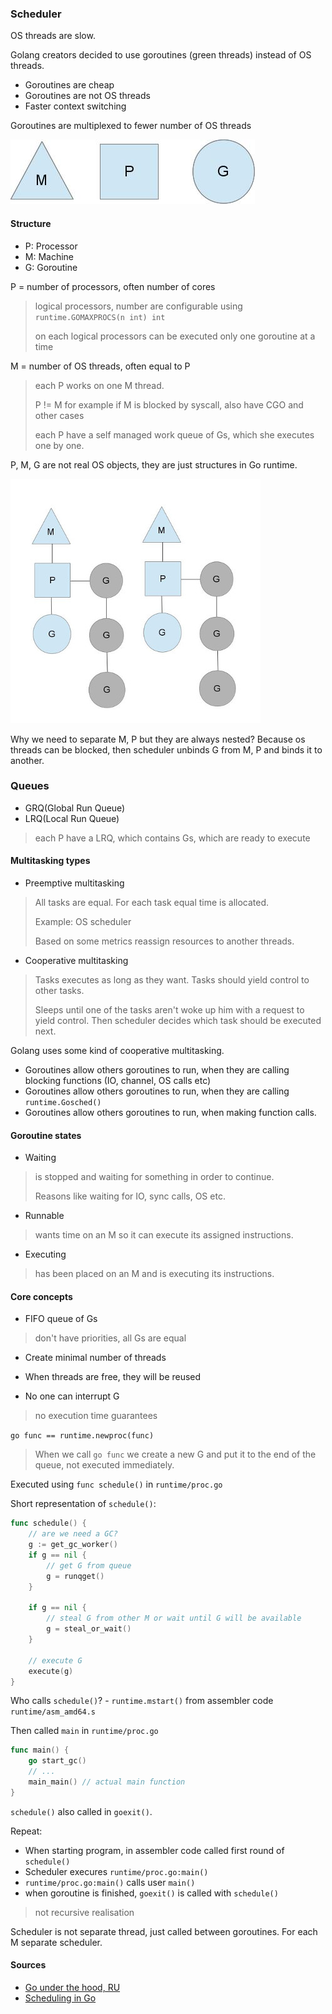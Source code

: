 ### Scheduler

OS threads are slow.

Golang creators decided to use goroutines (green threads) instead of OS threads.

- Goroutines are cheap
- Goroutines are not OS threads
- Faster context switching

Goroutines are multiplexed to fewer number of OS threads

![](./docs/mpg.jpeg)

#### Structure

- P: Processor
- M: Machine
- G: Goroutine 

P = number of processors, often number of cores
> logical processors, number are configurable using `runtime.GOMAXPROCS(n int) int`
> 
> on each logical processors can be executed only one goroutine at a time 

M = number of OS threads, often equal to P
> each P works on one M thread. 
>
> P != M for example if M is blocked by syscall, also have CGO and other cases
>
> each P have a self managed work queue of Gs, which she executes one by one.

P, M, G are not real OS objects, they are just structures in Go runtime.

![](./docs/mpg-struct.jpeg)

Why we need to separate M, P but they are always nested?
Because os threads can be blocked, then scheduler unbinds G from M, P and binds it to another.

### Queues 

- GRQ(Global Run Queue)
- LRQ(Local Run Queue)
> each P have a LRQ, which contains Gs, which are ready to execute 

#### Multitasking types

- Preemptive multitasking 
> All tasks are equal. For each task equal time is allocated.
>
> Example: OS scheduler 
>
> Based on some metrics reassign resources to another threads.

- Cooperative multitasking 
> Tasks executes as long as they want. Tasks should yield control to other tasks.
>
> Sleeps until one of the tasks aren't woke up him with a request to yield control.
> Then scheduler decides which task should be executed next.

Golang uses some kind of cooperative multitasking.

- Goroutines allow others goroutines to run, when they are calling blocking functions (IO, channel, OS calls etc)
- Goroutines allow others goroutines to run, when they are calling `runtime.Gosched()`
- Goroutines allow others goroutines to run, when making function calls.

#### Goroutine states

- Waiting
> is stopped and waiting for something in order to continue.
>
> Reasons like waiting for IO, sync calls, OS etc.

- Runnable
> wants time on an M so it can execute its assigned instructions. 

- Executing
> has been placed on an M and is executing its instructions.

#### Core concepts

- FIFO queue of Gs
> don't have priorities, all Gs are equal

- Create minimal number of threads
- When threads are free, they will be reused

- No one can interrupt G 
> no execution time guarantees

`go func == runtime.newproc(func)`

> When we call `go func` we create a new G and put it to the end of the queue, not executed immediately.

Executed using `func schedule()` in `runtime/proc.go`

Short representation of `schedule()`:

```go
func schedule() {
    // are we need a GC?
    g := get_gc_worker()
    if g == nil {
        // get G from queue
        g = runqget()
    }

    if g == nil {
        // steal G from other M or wait until G will be available
        g = steal_or_wait()
    }

    // execute G
    execute(g)
}
```

Who calls `schedule()`? - `runtime.mstart()` from assembler code `runtime/asm_amd64.s`

Then called `main` in `runtime/proc.go`

```go
func main() {
    go start_gc()
    // ... 
    main_main() // actual main function
}
```

`schedule()` also called in `goexit()`.

Repeat:

- When starting program, in assembler code called first round of `schedule()`
- Scheduler execures `runtime/proc.go:main()`
- `runtime/proc.go:main()` calls user `main()`
- when goroutine is finished, `goexit()` is called with `schedule()`

> not recursive realisation

Scheduler is not separate thread, just called between goroutines.
For each M separate scheduler.

#### Sources

- [Go under the hood, RU](https://www.youtube.com/watch?v=rloqQY9CT8I&t=1683s)
- [Scheduling in Go](https://www.ardanlabs.com/blog/2018/08/scheduling-in-go-part2.html)
